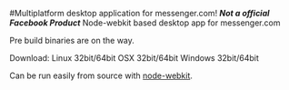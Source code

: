 #Multiplatform desktop application for messenger.com!
***Not a official Facebook Product***
Node-webkit based desktop app for messenger.com

Pre build binaries are on the way.

Download:
Linux 32bit/64bit
OSX 32bit/64bit
Windows 32bit/64bit

Can be run easily from source with [node-webkit](http://nwjs.io/).

